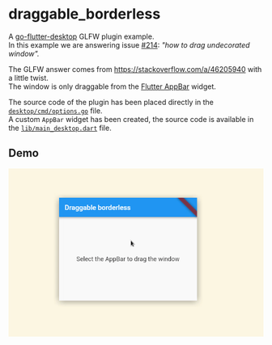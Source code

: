# draggable_borderless

A [go-flutter-desktop](https://github.com/go-flutter-desktop/go-flutter/wiki/Plugin-info) GLFW plugin example.  
In this example we are answering issue [#214](https://github.com/go-flutter-desktop/go-flutter/issues/214): *"how to drag undecorated window".*  

The GLFW answer comes from https://stackoverflow.com/a/46205940 with a little
twist.  
The window is only draggable from the [Flutter AppBar](https://api.flutter.dev/flutter/material/AppBar-class.html) widget.

The source code of the plugin has been placed directly in the [`desktop/cmd/options.go`](./desktop/cmd/options.go) file.  
A custom `AppBar` widget has been created, the source code is available in the
[`lib/main_desktop.dart`](./lib/main_desktop.dart) file.

## Demo
<p align="center">
  <img src="./app_bar_drag.gif" width="650" align="center" alt="Demo of the
  example">
</p>
